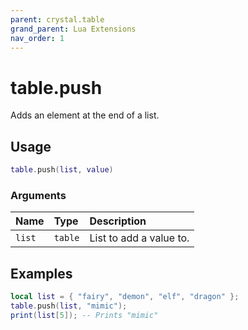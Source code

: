 ```yaml
---
parent: crystal.table
grand_parent: Lua Extensions
nav_order: 1
---
```


# table.push

Adds an element at the end of a list.

## Usage

```lua
table.push(list, value)
```

### Arguments

| Name   | Type    | Description             |
| :----- | :------ | :---------------------- |
| `list` | `table` | List to add a value to. |

## Examples

```lua
local list = { "fairy", "demon", "elf", "dragon" };
table.push(list, "mimic");
print(list[5]); -- Prints "mimic"
```
